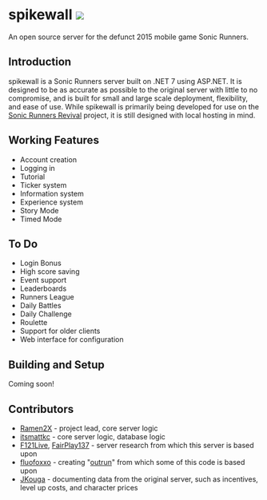 
# spikewall <img src="https://img.shields.io/github/actions/workflow/status/Ramen2X/spikewall/dotnet.yml">
An open source server for the defunct 2015 mobile game Sonic Runners.

## Introduction
spikewall is a Sonic Runners server built on .NET 7 using ASP.NET. 
It is designed to be as accurate as possible to the original server with little to no compromise, and is built for small and large scale deployment, flexibility, and ease of use. While spikewall is primarily being developed for use on the [Sonic Runners Revival](https://sonicrunners.com) project, it is still designed with local hosting in mind.

## Working Features

- Account creation
- Logging in
- Tutorial
- Ticker system
- Information system
- Experience system
- Story Mode
- Timed Mode

## To Do

- Login Bonus
- High score saving
- Event support
- Leaderboards
- Runners League
- Daily Battles
- Daily Challenge
- Roulette
- Support for older clients
- Web interface for configuration


## Building and Setup

Coming soon!


## Contributors

 - [Ramen2X](https://github.com/Ramen2X) - project lead, core server logic
 - [itsmattkc](https://github.com/itsmattkc) - core server logic, database logic
 - [F121Live](https://github.com/F121Live), [FairPlay137](https://github.com/FairPlay137) - server research from which this server is based upon
 - [fluofoxxo](https://github.com/fluofoxxo) - creating "[outrun](https://github.com/fluofoxxo/outrun)" from which some of this code is based upon
 - [JKouga](https://github.com/JKouga) - documenting data from the original server, such as incentives, level up costs, and character prices

